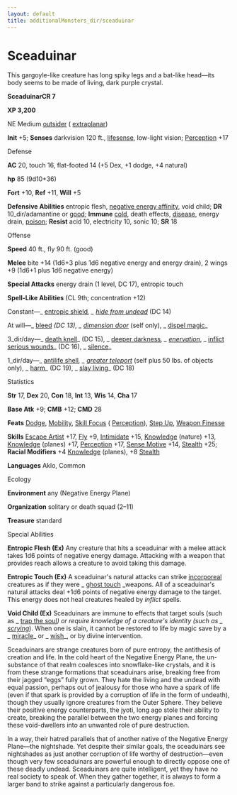 ```yaml
---
layout: default
title: additionalMonsters_dir/sceaduinar
---
```

# Sceaduinar

This gargoyle-like creature has long spiky legs and a bat-like head—its body seems to be made of living, dark purple crystal.

**SceaduinarCR 7**

**XP 3,200**

NE Medium [outsider](../monsters_dir/creatureTypes#_outsider) ( [extraplanar](../monsters_dir/creatureTypes#_extraplanar-subtype))

**Init** +5; **Senses** darkvision 120 ft., [lifesense](../monsters_dir/universalMonsterRules#_lifesense), low-light vision; [Perception](../additionalMonsters_dir/../skills_dir/perception#_perception) +17

Defense

**AC** 20, touch 16, flat-footed 14 (+5 Dex, +1 dodge, +4 natural)

**hp** 85 (9d10+36)

**Fort** +10, **Ref** +11, **Will** +5

**Defensive Abilities** entropic flesh, [negative energy affinity](../monsters_dir/universalMonsterRules#_negative-energy-affinity), void child; **DR** 10_dir/adamantine or [good](../monsters_dir/creatureTypes#_good-subtype); **Immune** [cold](../monsters_dir/creatureTypes#_cold-subtype), death effects, [disease](../monsters_dir/universalMonsterRules#_disease-(ex-or-su)), energy drain, [poison](../monsters_dir/universalMonsterRules#_poison-(ex-or-su)); **Resist** acid 10, electricity 10, sonic 10; **SR** 18

Offense

**Speed** 40 ft., fly 90 ft. (good)

**Melee** bite +14 (1d6+3 plus 1d6 negative energy and energy drain), 2 wings +9 (1d6+1 plus 1d6 negative energy)

**Special Attacks** energy drain (1 level, DC 17), entropic touch

**Spell-Like Abilities** (CL 9th; concentration +12)

Constant—_ [entropic shield](../additionalMonsters_dir/../spells_dir/entropicShield#_entropic-shield)_, _ [hide from undead](../additionalMonsters_dir/../spells_dir/hideFromUndead#_hide-from-undead)_ (DC 14)

At will—_ [bleed](../additionalMonsters_dir/../spells_dir/bleed#_bleed) _(DC 13), _ [dimension door](../additionalMonsters_dir/../spells_dir/dimensionDoor#_dimension-door)_ (self only), _ [dispel magic](../additionalMonsters_dir/../spells_dir/dispelMagic#_dispel-magic)_

3_dir/day—_ [death knell](../additionalMonsters_dir/../spells_dir/deathKnell#_death-knell)_ (DC 15), _ [deeper darkness](../additionalMonsters_dir/../spells_dir/deeperDarkness#_deeper-darkness)_, _ [enervation](../additionalMonsters_dir/../spells_dir/enervation#_enervation)_, _ [inflict serious wounds](../additionalMonsters_dir/../spells_dir/inflictSeriousWounds#_inflict-serious-wounds)_ (DC 16), _ [silence](../additionalMonsters_dir/../spells_dir/silence#_silence)_

1_dir/day—_ [antilife shell](../additionalMonsters_dir/../spells_dir/antilifeShell#_antilife-shell)_, _ [greater teleport](../additionalMonsters_dir/../spells_dir/teleport#_teleport-greater)_ (self plus 50 lbs. of objects only), _ [harm](../additionalMonsters_dir/../spells_dir/harm#_harm)_ (DC 19), _ [slay living](../additionalMonsters_dir/../spells_dir/slayLiving#_slay-living)_ (DC 18)

Statistics

**Str** 17, **Dex** 20, **Con** 18, **Int** 13, **Wis** 14, **Cha** 17

**Base Atk** +9; **CMB** +12; **CMD** 28

**Feats** [Dodge](../additionalMonsters_dir/../feats#_dodge), [Mobility](../additionalMonsters_dir/../feats#_mobility), [Skill Focus](../additionalMonsters_dir/../feats#_skill-focus) ( [Perception](../additionalMonsters_dir/../skills_dir/perception#_perception)), [Step Up](../additionalMonsters_dir/../feats#_step-up), [Weapon Finesse](../additionalMonsters_dir/../feats#_weapon-finesse)

**Skills** [Escape Artist](../additionalMonsters_dir/../skills_dir/escapeArtist#_escape-artist) +17, [Fly](../additionalMonsters_dir/../skills_dir/fly#_fly) +9, [Intimidate](../additionalMonsters_dir/../skills_dir/intimidate#_intimidate) +15, [Knowledge](../additionalMonsters_dir/../skills_dir/knowledge#_knowledge) (nature) +13, [Knowledge](../additionalMonsters_dir/../skills_dir/knowledge#_knowledge) (planes) +17, [Perception](../additionalMonsters_dir/../skills_dir/perception#_perception) +17, [Sense Motive](../additionalMonsters_dir/../skills_dir/senseMotive#_sense-motive) +14, [Stealth](../additionalMonsters_dir/../skills_dir/stealth#_stealth) +25; **Racial Modifiers** +4 [Knowledge](../additionalMonsters_dir/../skills_dir/knowledge#_knowledge) (planes), +8 [Stealth](../additionalMonsters_dir/../skills_dir/stealth#_stealth)

**Languages** Aklo, Common

Ecology

**Environment** any (Negative Energy Plane)

**Organization** solitary or death squad (2–11)

**Treasure** standard

Special Abilities

**Entropic Flesh (Ex)** Any creature that hits a sceaduinar with a melee attack takes 1d6 points of negative energy damage. Attacking with a weapon that provides reach allows a creature to avoid taking this damage.

**Entropic Touch (Ex)** A sceaduinar's natural attacks can strike [incorporeal](../monsters_dir/creatureTypes#_incorporeal-subtype) creatures as if they were _ [ghost touch](../additionalMonsters_dir/../magicItems_dir/weapons#_weapons-ghost-touch) _weapons. All of a sceaduinar's natural attacks deal +1d6 points of negative energy damage to the target. This energy does not heal creatures healed by _inflict_ spells.

**Void Child (Ex)** Sceaduinars are immune to effects that target souls (such as _ [trap the soul](../additionalMonsters_dir/../spells_dir/trapTheSoul#_trap-the-soul)_) or require knowledge of a creature's identity (such as _ [scrying](../additionalMonsters_dir/../spells_dir/scrying#_scrying)_). When one is slain, it cannot be restored to life by magic save by a _ [miracle](../additionalMonsters_dir/../spells_dir/miracle#_miracle)_ or _ [wish](../additionalMonsters_dir/../spells_dir/wish#_wish)_, or by divine intervention.

Sceaduinars are strange creatures born of pure entropy, the antithesis of creation and life. In the cold heart of the Negative Energy Plane, the un-substance of that realm coalesces into snowflake-like crystals, and it is from these strange formations that sceaduinars arise, breaking free from their jagged “eggs” fully grown. They hate the living and the undead with equal passion, perhaps out of jealousy for those who have a spark of life (even if that spark is provided by a corruption of life in the form of undeath), though they usually ignore creatures from the Outer Sphere. They believe their positive energy counterparts, the jyoti, long ago stole their ability to create, breaking the parallel between the two energy planes and forcing these void-dwellers into an unwanted role of pure destruction.

In a way, their hatred parallels that of another native of the Negative Energy Plane—the nightshade. Yet despite their similar goals, the sceaduinars see nightshades as just another corruption of life worthy of destruction—even though very few sceaduinars are powerful enough to directly oppose one of these deadly undead. Sceaduinars are quite intelligent, yet they have no real society to speak of. When they gather together, it is always to form a larger band to strike against a particularly dangerous foe.

